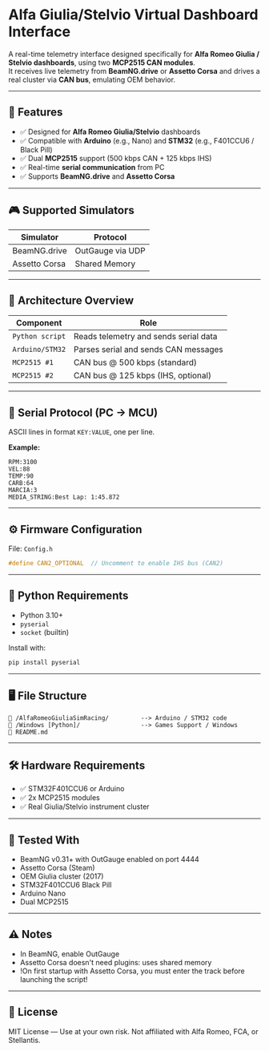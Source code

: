 # Alfa Giulia/Stelvio Virtual Dashboard Interface

A real-time telemetry interface designed specifically for **Alfa Romeo Giulia / Stelvio dashboards**, using two **MCP2515 CAN modules**.  
It receives live telemetry from **BeamNG.drive** or **Assetto Corsa** and drives a real cluster via **CAN bus**, emulating OEM behavior.

---

## 🚗 Features

- ✅ Designed for **Alfa Romeo Giulia/Stelvio** dashboards
- ✅ Compatible with **Arduino** (e.g., Nano) and **STM32** (e.g., F401CCU6 / Black Pill)
- ✅ Dual **MCP2515** support (500 kbps CAN + 125 kbps IHS)
- ✅ Real-time **serial communication** from PC
- ✅ Supports **BeamNG.drive** and **Assetto Corsa**

---

## 🎮 Supported Simulators

| Simulator        | Protocol          |
|------------------|-------------------|
| BeamNG.drive     | OutGauge via UDP  |
| Assetto Corsa    | Shared Memory     |

---

## 🧱 Architecture Overview

| Component         | Role                                      |
|------------------|-------------------------------------------|
| `Python script`   | Reads telemetry and sends serial data     |
| `Arduino/STM32`   | Parses serial and sends CAN messages      |
| `MCP2515 #1`      | CAN bus @ 500 kbps (standard)             |
| `MCP2515 #2`      | CAN bus @ 125 kbps (IHS, optional)        |

---

## 🔌 Serial Protocol (PC → MCU)

ASCII lines in format `KEY:VALUE`, one per line.

**Example:**
```
RPM:3100
VEL:88
TEMP:90
CARB:64
MARCIA:3
MEDIA_STRING:Best Lap: 1:45.872
```

---

## ⚙️ Firmware Configuration

File: `Config.h`

```cpp
#define CAN2_OPTIONAL  // Uncomment to enable IHS bus (CAN2)
```

---

## 🐍 Python Requirements

- Python 3.10+
- `pyserial`
- `socket` (builtin)

Install with:

```bash
pip install pyserial
```

---

## 🖥️ File Structure

```
📁 /AlfaRomeoGiuliaSimRacing/         --> Arduino / STM32 code
📁 /Windows [Python]/                 --> Games Support / Windows
📄 README.md
```

---

## 🛠️ Hardware Requirements

- ✅ STM32F401CCU6 or Arduino
- ✅ 2x MCP2515 modules
- ✅ Real Giulia/Stelvio instrument cluster

---

## 🧪 Tested With

- BeamNG v0.31+ with OutGauge enabled on port 4444
- Assetto Corsa (Steam)
- OEM Giulia cluster (2017)
- STM32F401CCU6 Black Pill
- Arduino Nano
- Dual MCP2515

---

## ⚠️ Notes

- In BeamNG, enable OutGauge
- Assetto Corsa doesn't need plugins: uses shared memory
- !On first startup with Assetto Corsa, you must enter the track before launching the script!
---

## 📜 License

MIT License — Use at your own risk.
Not affiliated with Alfa Romeo, FCA, or Stellantis.
